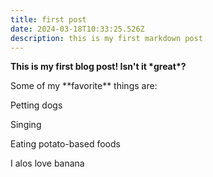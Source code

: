 ```yaml
---
title: first post
date: 2024-03-18T10:33:25.526Z
description: this is my first markdown post
---
```

**This is my first blog post! Isn't it \*great\*?**

Some of my \*\*favorite\*\* things are:

 Petting dogs

 Singing

 Eating potato-based foods

 I alos love banana
